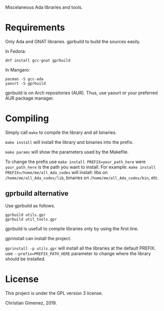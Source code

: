 Miscelaneous Ada libraries and tools.

# Requirements
Only Ada and GNAT libraries. gprbuild to build the sources easily.

In Fedora:

    dnf install gcc-gnat gprbuild

In Mangaro:

    pacman -S gcc-ada
    yaourt -S gprbuild

gprbuild is on Arch repositories (AUR). Thus, use yaourt or your preferred AUR package manager.

# Compiling
Simply call `make` to compile the library and all binaries.

`make install` will install the library and binaries into the prefix.

`make params` will show the parameters used by the Makefile.

To change the prefix use `make install PREFIX=your_path_here` were `your_path_here` is the path you want to install. For example: `make install PREFIX=/home/me/all_Ada_codes` will install:
libs on `/home/me/all_Ada_codes/lib`, binaries on `/home/me/all_Ada_codes/bin`, etc.

## gprbuild alternative
Use gprbuild as follows.

```
gprbuild utils.gpr
gprbuild util_tools.gpr
```

gprbuild is usefull to compile libraries only by using the first line.

gprinstall can install the project. 

`gprinstall -p utils.gpr` will install all the libraries at the default PREFIX. use `--prefix=PREFIX_PATH_HERE` parameter to change where the library should be installed.

# License
This project is under the GPL version 3 license. 

Christian Gimenez, 2019.
